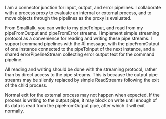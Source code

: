 I am a connector junction for input, output, and error pipelines. I collaborate with a process proxy to evaluate an internal or external process, and to move objects through the pipelines as the proxy is evaluated.

From Smalltalk, you can write to my pipeToInput, and read from my pipeFromOutput and pipeFromError streams. I implement simple streaming protocol as a convenience for reading and writing these pipe streams. I support command pipelines with the #| message, with the pipeFromOutput of one instance connected to the pipeToInput of the next instance, and a shared errorPipelineStream collecting error output text for the command pipeline.

All reading and writing should be done with the streaming protocol, rather than by direct access to the pipe streams. This is because the output pipe streams may be silently replaced by simple ReadStreams following the exit of the child process.

Normal exit for the external process may not happen when expected. If the process is writing to the output pipe, it may block on write until enough of its data is read from the pipeFromOutput pipe, after which it will exit normally.